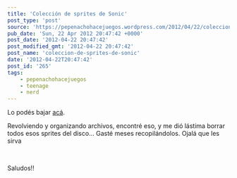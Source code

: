 ```yaml
---
title: 'Colección de sprites de Sonic'
post_type: 'post'
source: 'https://pepenachohacejuegos.wordpress.com/2012/04/22/coleccion-de-sprites-de-sonic/'
pub_date: 'Sun, 22 Apr 2012 20:47:42 +0000'
post_date: '2012-04-22 20:47:42'
post_modified_gmt: '2012-04-22 20:47:42'
post_name: 'coleccion-de-sprites-de-sonic'
date: '2012-04-22T20:47:42'
post_id: '265'
tags:
    - pepenachohacejuegos
    - teenage
    - nerd
---
```

<p>Lo podés bajar <a title="aca!!!" href="http://www.mediafire.com/?5865vz1mv4sfa6i" target="_blank">acá</a>.</p><p>Revolviendo y organizando archivos, encontré eso, y me dió lástima borrar todos esos sprites del disco... Gasté meses recopilándolos. Ojalá que les sirva</p><p> </p><p>Saludos!!</p>